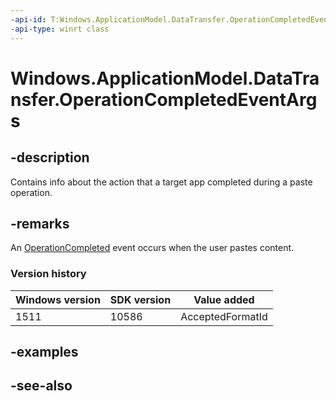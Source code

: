 ```yaml
---
-api-id: T:Windows.ApplicationModel.DataTransfer.OperationCompletedEventArgs
-api-type: winrt class
---
```


<!-- Class syntax.
public class OperationCompletedEventArgs : Windows.ApplicationModel.DataTransfer.IOperationCompletedEventArgs, Windows.ApplicationModel.DataTransfer.IOperationCompletedEventArgs2
-->

# Windows.ApplicationModel.DataTransfer.OperationCompletedEventArgs

## -description
Contains info about the action that a target app completed during a paste operation.

## -remarks
An [OperationCompleted](datapackage_operationcompleted.md) event occurs when the user pastes content.

### Version history

| Windows version | SDK version | Value added |
| -- | -- | -- |
| 1511 | 10586 | AcceptedFormatId |

## -examples

## -see-also
